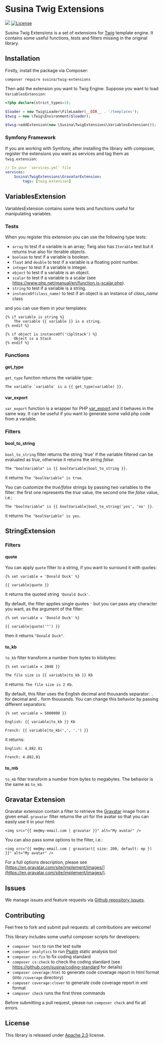 # Susina Twig Extensions

![](https://github.com/susina/twig-extensions/workflows/Tests/badge.svg)
[![License](https://img.shields.io/badge/License-Apache%202.0-blue.svg)](https://opensource.org/licenses/Apache-2.0)

Susina Twig Extensions is a set of extensions for [Twig](https://twig.symfony.com) template engine.
It contains some useful functions, tests and filters missing in the original library. 

## Installation

Firstly, install the package via Composer:

```
composer require susina/twig-extensions
```

Then add the extension you want to Twig Engine. Suppose you want to load `VariablesExtension`:

```php
<?php declare(strict_types=1);

$loader = new Twig\Loader\FileLoader(__DIR__ . '/templates');
$twig = new \Twig\Environment($loader);

$twig->addExtension(new \Susina\TwigExtensions\VariablesExtension());
```

### Symfony Framework

If you are working with Symfony, after installing the library with composer, register the extensions you want as services
and tag them as `twig.extension`:

```yaml
// In your `services.yml` file
services:
    Susina\TwigExtensions\GravatarExtension:
        tags: [twig.extension]
```

## VariablesExtension

VariablesExtension contains some tests and functions useful for manipulating variables.

### Tests

When you register this extension you can use the following type tests:

-  `array` to test if a variable is an array; Twig also has `Iterable` test but it returns true also for iterable objects.
-  `boolean` to test if a variable is boolean.
-  `float` and `double` to test if a variable is a floating point number.
-  `integer` to test if a variable is integer.
-  `object` to test if a variable is an object.
-  `scalar` to test if a variable is a scalar (see https://www.php.net/manual/en/function.is-scalar.php).
-  `string` to test if a variable is a string.
-  `instanceOf(class_name)` to test if an object is an instance of _class_name_ class  

and you can use them in your templates:

```twig
{% if variable is string %}
    The variable {{ variable }} is a string.
{% endif %}

{% if object is instanceOf('\SplStack') %}
    Object is a Stack
{% endif %}
```

### Functions

#### get_type

`get_type` function returns the variable type:

```twig
The variable `variable` is a {{ get_type(variable) }}.
```

#### var_export

`var_export` function is a wrapper for PHP [var_export](https://www.php.net/manual/en/function.var-export.php) and it
behaves in the same way. It can be useful if you want to generate some valid php code from a variable.


### Filters

#### bool_to_string

`bool_to_string` filter returns the string 'true' if the variable filtered can be evaluated as _true_, otherwise
it returns the string _false_:

```twig
The "boolVariable" is {{ boolVariable|bool_to_string }}.
```
it returns `The "boolVariable" is true`.

You can customize the _true/false_ strings by passing two variables to the filter: the first one represents the 
_true_ value, the second one the _false_ value, i.e.:

```twig
The "boolVariable" is {{ boolVariable|bool_to_string('yes', 'no' }}.
```
it returns `The "boolVariable" is yes`.

## StringExtension

### Filters

#### quote
You can apply `quote` filter to a string, if you want to surround it with quotes:

```twig
{% set variable = 'Donald Duck' %}

{{ variable|quote }} 
```
it returns the quoted string `'Donald Duck'`.

By default, the filter applies single quotes `'` but you can pass any character you want, as the argument of the filter:
```twig
{% set variable = 'Donald Duck' %}

{{ variable|quote('"') }} 
```
then it returns `"Donald Duck"`.

#### to_kb

`to_kb` filter transform a number from bytes to kilobytes:

```twig
{% set variable = 2048 }}

The file size is {{ variable|to_kb }} Kb
```
it returns: `The file size is 2 Kb`.

By default, this filter uses the English decimal and thousands separator: `.` for decimal and `,` form thousands.
You can change this behavior by passing different separators:

```twig
{% set variable = 5000000 }}

English: {{ variable|to_kb }} Kb

French: {{ variable|to_kb(',', '.') }}
```

it returns:

```
English: 4,882.81

French: 4.882,81
```

#### to_mb

`to_mb` filter transform a number from bytes to megabytes. The behavior is the same as `to_kb`.

## Gravatar Extension

Gravatar extension contain a filter to retrieve the [Gravatar](https://www.gravatar.com) image from a given email.
`gravatar` filter returns the uri for the avatar so that you can easily use it in your html:

```twig
<img src="{{ me@my-email.com | gravatar }}" alt="My avatar" />
```

You can also pass some options to the filter, i.e.:
```twig
<img src="{{ me@my-email.com | gravatar({ size: 200, default: mp }) }}" alt="My avatar" />
```

For a full options description, please see [https://en.gravatar.com/site/implement/images/](https://en.gravatar.com/site/implement/images/).

## Issues

We manage issues and feature requests via [Github repository issues](https://github.com/susina/twig-extensions/issues).

## Contributing

Feel free to fork and submit pull requests: all contributions are welcome!

This library includes some useful composer scripts for developers:

-  `composer test` to run the test suite
-  `composer analytics` to run [Psalm](https://psalm.dev/) static analysis tool
-  `composer cs:fix` to fix coding standard
-  `composer cs:check` to check the coding standard (see https://github.com/susina/coding-standard for details)
-  `composer coverage:html` to generate code coverage report in html format (into `/coverage` directory)
-  `composer coverage:clover` to generate code coverage report in xml format
-  `composer check` runs the first three commands

Before submitting a pull request, please run `composer check` and fix all errors.

## License

This library is released under [Apache 2.0](LICENSE) license.
